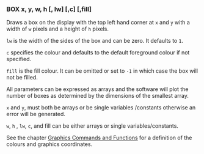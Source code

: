 

### BOX x, y, w, h [, lw] [,c] [,fill]

 Draws a box on the display with the top left hand corner at `x` and `y` with a width of `w` pixels and a height of `h` pixels.
 
 `lw` is the width of the sides of the box and can be zero. It defaults to `1`.
 
 `c` specifies the colour and defaults to the default foreground colour if not specified.
 
 `fill` is the fill colour. It can be omitted or set to `-1` in which case the box will not be filled.
 
 All parameters can be expressed as arrays and the software will plot the number of boxes as determined by the dimensions of the smallest array.
 
 `x` and `y`, must both be arrays or be single variables /constants otherwise an error will be generated.
 
 `w`, `h` , `lw`, `c`, and fill can be either arrays or single variables/constants. 
 
 See the chapter [Graphics Commands and Functions](../graphics_functions.md) for a definition of the colours and graphics coordinates.